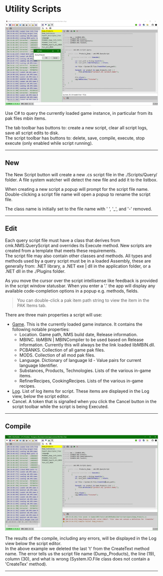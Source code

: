 # Utility Scripts
![](ScriptUtil.png)

Use C# to query the currently loaded game instance, in particular from its pak files mbin items.

The tab toolbar has buttons to: create a new script, clear all script logs, save all script edits to disk.</br>
The script toolbar has buttons to: delete, save, compile, execute, stop execute (only enabled while script running).

---

## New
The New Script button will create a new .cs script file in the ./Scripts/Query/ folder.
A file system watcher will detect the new file and add it to the listbox.

When creating a new script a popup will prompt for the script file name.</br>
Double-clicking a script file name will open a popup to rename the script file.

The class name is initially set to the file name with ' ', '_', and '-' removed.

---

## Edit
Each query script file must have a class that derives from cmk.NMS.QueryScript and overrides its Execute method.
New scripts are created from a template that meets these requirements.</br>
The script file may also contain other classes and methods.
All types and methods used by a query script must be in a loaded Assembly, these are generally from: .NET library, a .NET exe | dll in the application folder, or a .NET dll in the ./Plugins folder.

As you move the cursor over the script intellisense like feedback is provided in the script window statusbar.
When you enter a '.' the app will display any available code-completion options in a popup e.g. methods, fields.

> You can double-click a pak item path string to view the item in the PAK Items tab.

There are three main properties a script will use:

- [Game](../../../Common/NMS/Game/Game.Data.cs).  This is the currently loaded game instance.  It contains the following notable properties:
  - Location.  Game path, NMS build date, Release information.
  - MBINC.  libMBIN | MBINCompiler to be used based on Release information.
    Currently this will always be the link loaded libMBIN.dll.
  - PCBANKS.  Collection of all game pak files.
  - MODS.  Collection of all mod pak files.
  - Language.  Dictionary of language Id - Value pairs for current language Identifier.
  - Substances, Products, Technologies.  Lists of the various in-game items.
  - RefinerRecipes, CookingRecipes.  Lists of the various in-game recipes.
- [Log](../../../Common/Utility/Log.cs).  List of log items for script.  These items are displayed in the Log view, below the script editor.
- Cancel.  A token that is signalled when you click the Cancel button in the script toolbar while the script is being Executed.

---

## Compile
![](ScriptQueryCompile.png)

The results of the compile, including any errors, will be displayed in the Log view below the script editor.</br>
In the above example we deleted the last 't' from the CreateText method name.
The error tells us the script file name (Dump_Products), the line (19), column (30), and what is wrong (System.IO.File class does not contain a 'CreateTex' method).

---
